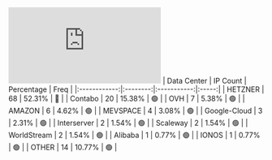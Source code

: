 ![Diagramm](https://github.com/obajay/StateSync-snapshots/blob/main/Projects/Dymension/1/README.md)
| Data Center | IP Count | Percentage | Freq |
|:------------:|:--------:|:-----------:|:-----:|
| HETZNER | 68 | 52.31% | 🔴 |
| Contabo | 20 | 15.38% | 🟢 |
| OVH | 7 | 5.38% | 🟢 |
| AMAZON | 6 | 4.62% | 🟢 |
| MEVSPACE | 4 | 3.08% | 🟢 |
| Google-Cloud | 3 | 2.31% | 🟢 |
| Interserver | 2 | 1.54% | 🟢 |
| Scaleway | 2 | 1.54% | 🟢 |
| WorldStream | 2 | 1.54% | 🟢 |
| Alibaba | 1 | 0.77% | 🟢 |
| IONOS | 1 | 0.77% | 🟢 |
| OTHER | 14 | 10.77% | 🟢 |